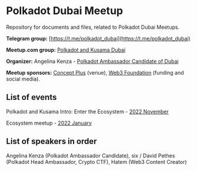 # Polkadot Dubai Meetup
Repository for documents and files, related to Polkadot Dubai Meetups.

**Telegram group:** [https://t.me/polkadot_dubai](https://t.me/polkadot_dubai)

**Meetup.com group:** [Polkadot and Kusama Dubai](https://www.meetup.com/polkadot-and-kusama-dubai/)

**Organizer:** Angelina Kenza - [Polkadot Ambassador Candidate of Dubai](https://polkadot.network/)

**Meetup sponsors:** [Concept Plus](https://www.conceptplus.me/) (venue), [Web3 Foundation](https://web3.foundation/) (funding and social media).


## List of events

Polkadot and Kusama Intro: Enter the Ecosystem - [2022 November](https://www.meetup.com/polkadot-and-kusama-dubai/events/289622171/)

Ecosystem meetup - [2022 January](https://www.meetup.com/polkadot-and-kusama-dubai/events/290892583/)


## List of speakers in order

Angelina Kenza (Polkadot Ambassador Candidate), six / David Pethes (Polkadot Head Ambassador, Crypto CTF), Hatem (Web3 Content Creator)
